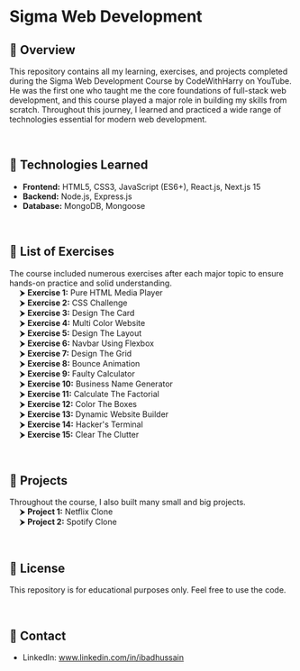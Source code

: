 # Sigma Web Development
## 🚀 Overview
This repository contains all my learning, exercises, and projects completed during the Sigma Web Development Course by CodeWithHarry on YouTube.
He was the first one who taught me the core foundations of full-stack web development, and this course played a major role in building my skills from scratch.
Throughout this journey, I learned and practiced a wide range of technologies essential for modern web development.

<br>

## 🚀 Technologies Learned
- **Frontend:** HTML5, CSS3, JavaScript (ES6+), React.js, Next.js 15
- **Backend:** Node.js, Express.js
- **Database:** MongoDB, Mongoose

<br>

## 🚀 List of Exercises
The course included numerous exercises after each major topic to ensure hands-on practice and solid understanding.
<br>
&emsp; ⮞ **Exercise 1:** Pure HTML Media Player
<br>
&emsp; ⮞ **Exercise 2:** CSS Challenge
<br>
&emsp; ⮞ **Exercise 3:** Design The Card
<br>
&emsp; ⮞ **Exercise 4:** Multi Color Website
<br>
&emsp; ⮞ **Exercise 5:** Design The Layout
<br>
&emsp; ⮞ **Exercise 6:** Navbar Using Flexbox
<br>
&emsp; ⮞ **Exercise 7:** Design The Grid
<br>
&emsp; ⮞ **Exercise 8:** Bounce Animation
<br>
&emsp; ⮞ **Exercise 9:** Faulty Calculator
<br>
&emsp; ⮞ **Exercise 10:** Business Name Generator
<br>
&emsp; ⮞ **Exercise 11:** Calculate The Factorial
<br>
&emsp; ⮞ **Exercise 12:** Color The Boxes
<br>
&emsp; ⮞ **Exercise 13:** Dynamic Website Builder
<br>
&emsp; ⮞ **Exercise 14:** Hacker's Terminal
<br>
&emsp; ⮞ **Exercise 15:** Clear The Clutter

<br>

## 🚀 Projects
Throughout the course, I also built many small and big projects.
<br>
&emsp; ⮞ **Project 1:** Netflix Clone
<br>
&emsp; ⮞ **Project 2:** Spotify Clone

<br>

## 🚀 License
This repository is for educational purposes only. Feel free to use the code.

<br>

## 🚀 Contact
- LinkedIn: www.linkedin.com/in/ibadhussain